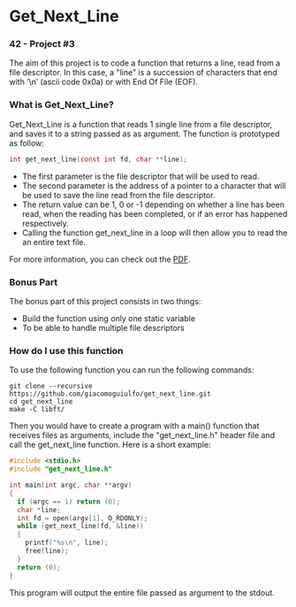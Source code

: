 # Get_Next_Line
### 42 - Project #3

The aim of this project is to code a function that returns a line, read from a file descriptor. In this case, a "line" is a succession of characters that end with ’\n’ (ascii code 0x0a) or with End Of File (EOF).

### What is Get_Next_Line?

Get_Next_Line is a function that reads 1 single line from a file descriptor, and saves it to a string passed as as argument.
The function is prototyped as follow:

```C
int get_next_line(const int fd, char **line);
```

- The first parameter is the file descriptor that will be used to read.
- The second parameter is the address of a pointer to a character that will be used to save the line read from the file descriptor.
- The return value can be 1, 0 or -1 depending on whether a line has been read, when the reading has been completed, or if an error has happened respectively.
- Calling the function get_next_line in a loop will then allow you to read the an entire text file.

For more information, you can check out the [PDF].

### Bonus Part

The bonus part of this project consists in two things:

- Build the function using only one static variable
- To be able to handle multiple file descriptors

### How do I use this function

To use the following function you can run the following commands:
```
git clone --recursive https://github.com/giacomoguiulfo/get_next_line.git
cd get_next_line
make -C libft/
```
Then you would have to create a program with a main() function that receives files as arguments, include the "get_next_line.h" header file and call the get_next_line function. Here is a short example:
```C
#include <stdio.h>
#include "get_next_line.h"

int main(int argc, char **argv)
{
  if (argc == 1) return (0);
  char *line;
  int fd = open(argv[1], O_RDONLY);
  while (get_next_line(fd, &line))
  {
    printf("%s\n", line);
    free(line);
  }
  return (0);
}
```
This program will output the entire file passed as argument to the stdout.

[PDF]: https://github.com/giacomoguiulfo/get_next_line/blob/master/get_next_line.en.pdf
